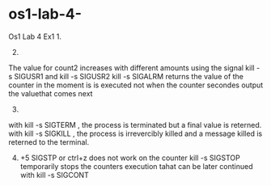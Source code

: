 # os1-lab-4-
Os1 Lab 4
Ex1
1.

2.
The value for count2 increases with different amounts using the signal kill -s SIGUSR1 <pid> and kill -s SIGUSR2 <pid>
kill -s SIGALRM <pid> returns the value of the counter in the moment is is executed not when the counter secondes output the valuethat  comes next

3.
with kill -s SIGTERM <pid>, the process is terminated but a final value is reterned.
with kill -s SIGKILL <pid>, the process is irrevercibly killed and a message killed is reterned to the terminal.

4. +5
SIGSTP or ctrl+z does not work on the counter
kill -s SIGSTOP temporarily stops the counters execution tahat can be later continued with kill -s SIGCONT
